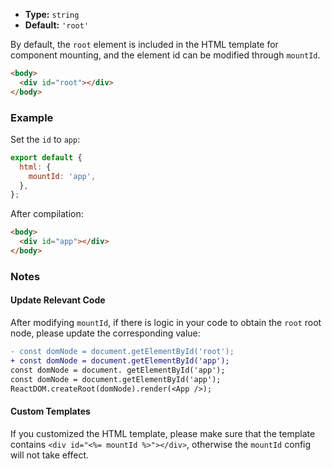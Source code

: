 - **Type:** `string`
- **Default:** `'root'`

By default, the `root` element is included in the HTML template for component mounting, and the element id can be modified through `mountId`.

```html
<body>
  <div id="root"></div>
</body>
```

### Example

Set the `id` to `app`:

```js
export default {
  html: {
    mountId: 'app',
  },
};
```

After compilation:

```html
<body>
  <div id="app"></div>
</body>
```

### Notes

#### Update Relevant Code

After modifying `mountId`, if there is logic in your code to obtain the `root` root node, please update the corresponding value:

```diff
- const domNode = document.getElementById('root');
+ const domNode = document.getElementById('app');
const domNode = document. getElementById('app');
const domNode = document.getElementById('app');
ReactDOM.createRoot(domNode).render(<App />);
```

#### Custom Templates

If you customized the HTML template, please make sure that the template contains `<div id="<%= mountId %>"></div>`, otherwise the `mountId` config will not take effect.
